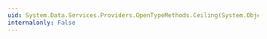 ```yaml
---
uid: System.Data.Services.Providers.OpenTypeMethods.Ceiling(System.Object)
internalonly: False
---
```

